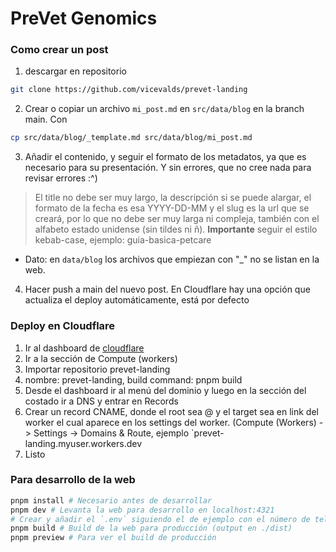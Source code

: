 # PreVet Genomics

### Como crear un post

1. descargar en repositorio

```bash
git clone https://github.com/vicevalds/prevet-landing
```

2. Crear o copiar un archivo `mi_post.md` en `src/data/blog` en la branch main. Con

```bash
cp src/data/blog/_template.md src/data/blog/mi_post.md
```

3. Añadir el contenido, y seguir el formato de los metadatos, ya que es necesario para su presentación. Y sin errores, que no cree nada para revisar errores :^)
>El title no debe ser muy largo, la descripción si se puede alargar, el formato de la fecha es esa YYYY-DD-MM y el slug es la url que se creará, por lo que no debe ser muy larga ni compleja, también con el alfabeto estado unidense (sin tildes ni ñ). **Importante** seguir el estilo kebab-case, ejemplo: guia-basica-petcare
- Dato: en `data/blog` los archivos que empiezan con "_" no se listan en la web. 

4. Hacer push a main del nuevo post. En Cloudflare hay una opción que actualiza el deploy automáticamente, está por defecto

### Deploy en Cloudflare

1. Ir al dashboard de [cloudflare](https://dash.cloudflare.com/login)
2. Ir a la sección de Compute (workers)
3. Importar repositorio prevet-landing
4. nombre: prevet-landing, build command: pnpm build
5. Desde el dashboard ir al menú del dominio y luego en la sección del costado ir a DNS y entrar en Records 
6. Crear un record CNAME, donde el root sea @ y el target sea en link del worker el cual aparece en los settings del worker. (Compute (Workers) -> Settings -> Domains & Route, ejemplo `prevet-landing.myuser.workers.dev
7. Listo

### Para desarrollo de la web

```bash
pnpm install # Necesario antes de desarrollar
pnpm dev # Levanta la web para desarrollo en localhost:4321
# Crear y añadir el `.env` siguiendo el de ejemplo con el número de teléfono.
pnpm build # Build de la web para producción (output en ./dist)
pnpm preview # Para ver el build de producción
```
